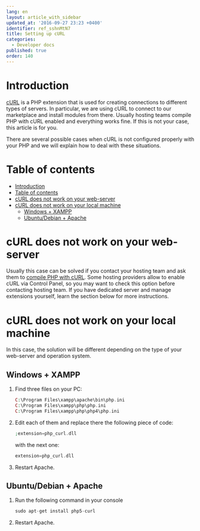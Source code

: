 ```yaml
---
lang: en
layout: article_with_sidebar
updated_at: '2016-09-27 23:23 +0400'
identifier: ref_sshnMtN7
title: Setting up cURL
categories:
  - Developer docs
published: true
order: 140
---
```



# Introduction

[cURL](http://www.php.net/manual/en/intro.curl.php) is a PHP extension that is used for creating connections to different types of servers. In particular, we are using cURL to connect to our marketplace and install modules from there. Usually hosting teams compile PHP with cURL enabled and everything works fine. If this is not your case, this article is for you.

There are several possible cases when cURL is not configured properly with your PHP and we will explain how to deal with these situations.

# Table of contents

*   [Introduction](#introduction)
*   [Table of contents](#table-of-contents)
*   [cURL does not work on your web-server](#curl-does-not-work-on-your-web-server)
*   [cURL does not work on your local machine](#curl-does-not-work-on-your-local-machine)
    *   [Windows + XAMPP](#windows-+-xampp)
    *   [Ubuntu/Debian + Apache](#ubuntu/debian-+-apache)

# cURL does not work on your web-server

Usually this case can be solved if you contact your hosting team and ask them to [compile PHP with cURL](http://www.php.net/manual/en/curl.installation.php). Some hosting providers allow to enable cURL via Control Panel, so you may want to check this option before contacting hosting team. If you have dedicated server and manage extensions yourself, learn the section below for more instructions.

# cURL does not work on your local machine

In this case, the solution will be different depending on the type of your web-server and operation system.

## Windows + XAMPP

1.  Find three files on your PC:

    ```php
    C:\Program Files\xampp\apache\bin\php.ini
    C:\Program Files\xampp\php\php.ini
    C:\Program Files\xampp\php\php4\php.ini
    ```

2.  Edit each of them and replace there the following piece of code:

    ```php
    ;extension=php_curl.dll
    ```

    with the next one:

    ```php
    extension=php_curl.dll
    ```

3.  Restart Apache.

## Ubuntu/Debian + Apache

1.  Run the following command in your console

    ```php
    sudo apt-get install php5-curl
    ```

2.  Restart Apache.
